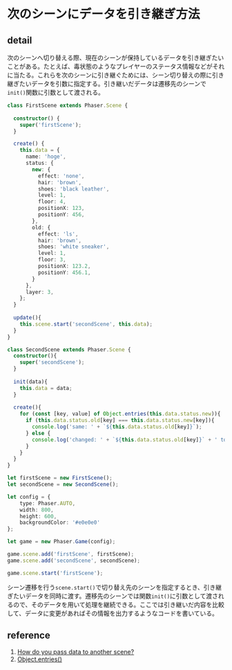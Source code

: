 # 次のシーンにデータを引き継ぎ方法

## detail

次のシーンへ切り替える際、現在のシーンが保持しているデータを引き継ぎたいことがある。たとえば、毒状態のようなプレイヤーのステータス情報などがそれに当たる。これらを次のシーンに引き継ぐためには、シーン切り替えの際に引き継ぎたいデータを引数に指定する。引き継いだデータは遷移先のシーンで`init()`関数に引数として渡される。

```typescript
class FirstScene extends Phaser.Scene {
  
  constructor() {
    super('firstScene');
  }

  create() {
    this.data = {
      name: 'hoge',
      status: {
        new: {
          effect: 'none',
          hair: 'brown',
          shoes: 'black leather',
          level: 1,
          floor: 4,
          positionX: 123,
          positionY: 456,
        },
        old: {
          effect: 'ls',
          hair: 'brown',
          shoes: 'white sneaker',
          level: 1,
          floor: 3,
          positionX: 123.2,
          positionY: 456.1,
        }
      },
      layer: 3,
    };
  }
  
  update(){
    this.scene.start('secondScene', this.data);
  }
}

class SecondScene extends Phaser.Scene {
  constructor(){
    super('secondScene');
  }
   
  init(data){
    this.data = data;
  }
  
  create(){
    for (const [key, value] of Object.entries(this.data.status.new)){
      if (this.data.status.old[key] === this.data.status.new[key]){
        console.log('same: ' + `${this.data.status.old[key]}`);  
      } else {
        console.log('changed: ' + `${this.data.status.old[key]}` + ' to ' + `${this.data.status.new[key]}`);  
      } 
    }
  }
}

let firstScene = new FirstScene();
let secondScene = new SecondScene();

let config = {
    type: Phaser.AUTO,
    width: 800,
    height: 600,
    backgroundColor: '#e0e0e0'
};

let game = new Phaser.Game(config);

game.scene.add('firstScene', firstScene);
game.scene.add('secondScene', secondScene);

game.scene.start('firstScene');
```

シーン遷移を行う`scene.start()`で切り替え先のシーンを指定するとき、引き継ぎたいデータを同時に渡す。遷移先のシーンでは関数`init()`に引数として渡されるので、そのデータを用いて処理を継続できる。ここでは引き継いだ内容を比較して、データに変更があればその情報を出力するようなコードを書いている。

## reference

1. [How do you pass data to another scene?](https://www.html5gamedevs.com/topic/37745-how-do-you-pass-data-to-another-scene/)
2. [Object.entries()](https://developer.mozilla.org/ja/docs/Web/JavaScript/Reference/Global_Objects/Object/entries)
